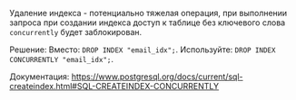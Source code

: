 Удаление индекса - потенциально тяжелая операция, при выполнении запроса при создании индекса доступ к таблице
без ключевого слова `concurrently` будет заблокирован.

Решение:
Вместо: `DROP INDEX "email_idx";`.
Используйте: `DROP INDEX CONCURRENTLY "email_idx";`.

Документация: https://www.postgresql.org/docs/current/sql-createindex.html#SQL-CREATEINDEX-CONCURRENTLY
